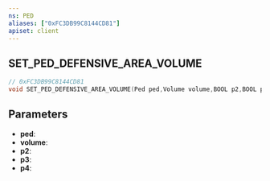 ```yaml
---
ns: PED
aliases: ["0xFC3DB99C8144CD81"]
apiset: client
---
```

## SET_PED_DEFENSIVE_AREA_VOLUME

```c
// 0xFC3DB99C8144CD81
void SET_PED_DEFENSIVE_AREA_VOLUME(Ped ped,Volume volume,BOOL p2,BOOL p3,BOOL p4);
```


## Parameters
* **ped**:
* **volume**:
* **p2**:
* **p3**:
* **p4**: